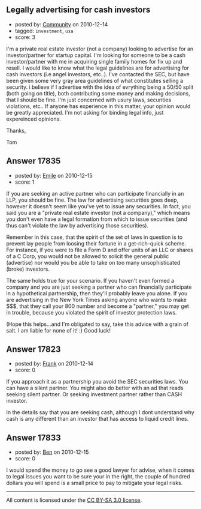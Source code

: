 ## Legally advertising for cash investors

- posted by: [Community](https://stackexchange.com/users/-1/-1-community) on 2010-12-14
- tagged: `investment`, `usa`
- score: 3

I'm a private real estate investor (not a company) looking to advertise for an investor/partner for startup capital. I'm looking for someone to be a cash investor/partner with me in acquiring single family homes for fix up and resell. I would like to know what the legal guidelines are for advertising for cash investors (i.e angel investors, etc..). I've contacted the SEC, but have been given some very gray area guidelines of what constitutes selling a security. i believe if I advertise with the idea of evrything being a 50/50 split (both going on title), both contributing some money and making decisions, that I should be fine. I'm just concerned with usury laws, securities violations, etc.. If anyone has experience in this matter, your opinion would be greatly appreciated. I'm not asking for binding legal info, just expereinced opinions.

Thanks,

Tom


## Answer 17835

- posted by: [Emile](https://stackexchange.com/users/-1/5988-emile) on 2010-12-15
- score: 1

If you are seeking an active partner who can participate financially in an LLP, you should be fine.  The law for advertising securities goes deep, however it doesn't seem like you've yet to issue any securities.  In fact, you said you are a "private real estate investor (not a company)," which means you don't even have a legal formation from which to issue securities (and thus can't violate the law by advertising those securities).  

Remember in this case, that the spirit of the set of laws in question is to prevent lay people from loosing their fortune in a get-rich-quick scheme.  For instance, if you were to file a Form D and offer units of an LLC or shares of a C Corp, you would not be allowed to solicit the general public (advertise) nor would you be able to take on too many unsophisticated (broke) investors.  

The same holds true for your scenario.  If you haven't even formed a company and you are just seeking a partner who can financially participate in a hypothetical partnership, then they'll probably leave you alone.  If you are advertising in the New York Times asking anyone who wants to make $$$, that they call your 800 number and become a "partner," you may get in trouble, because you violated the spirit of investor protection laws.

(Hope this helps...and I'm obligated to say, take this advice with a grain of salt.  I am liable for none of it! :)  Good luck!


## Answer 17823

- posted by: [Frank](https://stackexchange.com/users/-1/4858-frank) on 2010-12-14
- score: 0

If you approach it as a partnership you avoid the SEC securities laws.  You can have a silent partner.  You might also do better with an ad that reads seeking silent partner.  Or seeking investment partner rather than CASH investor.

In the details say that you are seeking cash, although I dont understand why cash is any different than an investor that has access to liquid credit lines.




## Answer 17833

- posted by: [Ben](https://stackexchange.com/users/-1/5804-ben) on 2010-12-15
- score: 0

I would spend the money to go see a good lawyer for advise, when it comes to legal issues you want to be sure your in the right, the couple of hundred dollars you will spend is a small price to pay to mitigate your legal risks.



---

All content is licensed under the [CC BY-SA 3.0 license](https://creativecommons.org/licenses/by-sa/3.0/).
